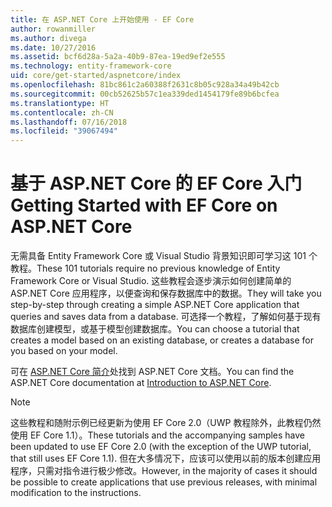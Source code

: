 ```yaml
---
title: 在 ASP.NET Core 上开始使用 - EF Core
author: rowanmiller
ms.author: divega
ms.date: 10/27/2016
ms.assetid: bcf6d28a-5a2a-40b9-87ea-19ed9ef2e555
ms.technology: entity-framework-core
uid: core/get-started/aspnetcore/index
ms.openlocfilehash: 81bc861c2a60388f2631c8b05c928a34a49b42cb
ms.sourcegitcommit: 00cb52625b57c1ea339ded1454179fe89b6bcfea
ms.translationtype: HT
ms.contentlocale: zh-CN
ms.lasthandoff: 07/16/2018
ms.locfileid: "39067494"
---
```

# <a name="getting-started-with-ef-core-on-aspnet-core"></a><span data-ttu-id="cbd4a-102">基于 ASP.NET Core 的 EF Core 入门</span><span class="sxs-lookup"><span data-stu-id="cbd4a-102">Getting Started with EF Core on ASP.NET Core</span></span>

<span data-ttu-id="cbd4a-103">无需具备 Entity Framework Core 或 Visual Studio 背景知识即可学习这 101 个教程。</span><span class="sxs-lookup"><span data-stu-id="cbd4a-103">These 101 tutorials require no previous knowledge of Entity Framework Core or Visual Studio.</span></span> <span data-ttu-id="cbd4a-104">这些教程会逐步演示如何创建简单的 ASP.NET Core 应用程序，以便查询和保存数据库中的数据。</span><span class="sxs-lookup"><span data-stu-id="cbd4a-104">They will take you step-by-step through creating a simple ASP.NET Core application that queries and saves data from a database.</span></span> <span data-ttu-id="cbd4a-105">可选择一个教程，了解如何基于现有数据库创建模型，或基于模型创建数据库。</span><span class="sxs-lookup"><span data-stu-id="cbd4a-105">You can choose a tutorial that creates a model based on an existing database, or creates a database for you based on your model.</span></span>

<span data-ttu-id="cbd4a-106">可在 [ASP.NET Core 简介](/aspnet/core/)处找到 ASP.NET Core 文档。</span><span class="sxs-lookup"><span data-stu-id="cbd4a-106">You can find the ASP.NET Core documentation at [Introduction to ASP.NET Core](/aspnet/core/).</span></span>

> [!NOTE]  
> <span data-ttu-id="cbd4a-107">这些教程和随附示例已经更新为使用 EF Core 2.0（UWP 教程除外，此教程仍然使用 EF Core 1.1）。</span><span class="sxs-lookup"><span data-stu-id="cbd4a-107">These tutorials and the accompanying samples have been updated to use EF Core 2.0 (with the exception of the UWP tutorial, that still uses EF Core 1.1).</span></span> <span data-ttu-id="cbd4a-108">但在大多情况下，应该可以使用以前的版本创建应用程序，只需对指令进行极少修改。</span><span class="sxs-lookup"><span data-stu-id="cbd4a-108">However, in the majority of cases it should be possible to create applications that use previous releases, with minimal modification to the instructions.</span></span>
